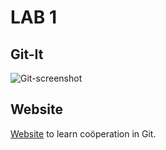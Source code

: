 # LAB 1

## Git-It

![Git-screenshot](https://user-images.githubusercontent.com/76737040/108558541-58ac2800-72fa-11eb-9073-da34b87b15dc.jpg)

## Website

[Website](https://github.com/seppevg/2imd-dev-advanced-lab1) to learn coöperation in Git.
